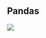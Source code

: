 ## Pandas

<p>
  <img  src="https://user-images.githubusercontent.com/46066018/126433147-d5e80253-fb94-4c6d-92bd-943522a78697.png">

</p>
